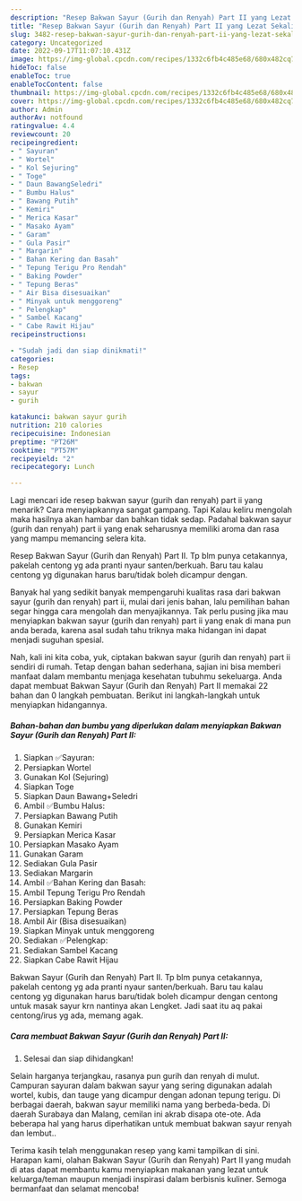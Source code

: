 ```yaml
---
description: "Resep Bakwan Sayur (Gurih dan Renyah) Part II yang Lezat Sekali, Buat Buka Puasa Lezat Sekali"
title: "Resep Bakwan Sayur (Gurih dan Renyah) Part II yang Lezat Sekali, Buat Buka Puasa Lezat Sekali"
slug: 3482-resep-bakwan-sayur-gurih-dan-renyah-part-ii-yang-lezat-sekali-buat-buka-puasa-lezat-sekali
category: Uncategorized
date: 2022-09-17T11:07:10.431Z
image: https://img-global.cpcdn.com/recipes/1332c6fb4c485e68/680x482cq70/bakwan-sayur-gurih-dan-renyah-part-ii-foto-resep-utama.jpg
hideToc: false
enableToc: true
enableTocContent: false
thumbnail: https://img-global.cpcdn.com/recipes/1332c6fb4c485e68/680x482cq70/bakwan-sayur-gurih-dan-renyah-part-ii-foto-resep-utama.jpg
cover: https://img-global.cpcdn.com/recipes/1332c6fb4c485e68/680x482cq70/bakwan-sayur-gurih-dan-renyah-part-ii-foto-resep-utama.jpg
author: Admin
authorAv: notfound
ratingvalue: 4.4
reviewcount: 20
recipeingredient:
- " Sayuran"
- " Wortel"
- " Kol Sejuring"
- " Toge"
- " Daun BawangSeledri"
- " Bumbu Halus"
- " Bawang Putih"
- " Kemiri"
- " Merica Kasar"
- " Masako Ayam"
- " Garam"
- " Gula Pasir"
- " Margarin"
- " Bahan Kering dan Basah"
- " Tepung Terigu Pro Rendah"
- " Baking Powder"
- " Tepung Beras"
- " Air Bisa disesuaikan"
- " Minyak untuk menggoreng"
- " Pelengkap"
- " Sambel Kacang"
- " Cabe Rawit Hijau"
recipeinstructions:

- "Sudah jadi dan siap dinikmati!"
categories:
- Resep
tags:
- bakwan
- sayur
- gurih

katakunci: bakwan sayur gurih 
nutrition: 210 calories
recipecuisine: Indonesian
preptime: "PT26M"
cooktime: "PT57M"
recipeyield: "2"
recipecategory: Lunch

---
```



Lagi mencari ide resep bakwan sayur (gurih dan renyah) part ii yang menarik? Cara menyiapkannya sangat gampang. Tapi Kalau keliru mengolah maka hasilnya akan hambar dan bahkan tidak sedap. Padahal bakwan sayur (gurih dan renyah) part ii yang enak seharusnya memiliki aroma dan rasa yang mampu memancing selera kita.


Resep Bakwan Sayur (Gurih dan Renyah) Part II. Tp blm punya cetakannya, pakelah centong yg ada pranti nyaur santen/berkuah. Baru tau kalau centong yg digunakan harus baru/tidak boleh dicampur dengan.

Banyak hal yang sedikit banyak mempengaruhi kualitas rasa dari bakwan sayur (gurih dan renyah) part ii, mulai dari jenis bahan, lalu pemilihan bahan segar hingga cara mengolah dan menyajikannya. Tak perlu pusing jika mau menyiapkan bakwan sayur (gurih dan renyah) part ii yang enak di mana pun anda berada, karena asal sudah tahu triknya maka hidangan ini dapat menjadi suguhan spesial.


Nah, kali ini kita coba, yuk, ciptakan bakwan sayur (gurih dan renyah) part ii sendiri di rumah. Tetap dengan bahan sederhana, sajian ini bisa memberi manfaat dalam membantu menjaga kesehatan tubuhmu sekeluarga. Anda dapat membuat Bakwan Sayur (Gurih dan Renyah) Part II memakai 22 bahan dan 0 langkah pembuatan. Berikut ini langkah-langkah untuk menyiapkan hidangannya.

<!--inarticleads1-->

##### Bahan-bahan dan bumbu yang diperlukan dalam menyiapkan Bakwan Sayur (Gurih dan Renyah) Part II:

1. Siapkan  ✅Sayuran:
1. Persiapkan  Wortel
1. Gunakan  Kol (Sejuring)
1. Siapkan  Toge
1. Siapkan  Daun Bawang+Seledri
1. Ambil  ✅Bumbu Halus:
1. Persiapkan  Bawang Putih
1. Gunakan  Kemiri
1. Persiapkan  Merica Kasar
1. Persiapkan  Masako Ayam
1. Gunakan  Garam
1. Sediakan  Gula Pasir
1. Sediakan  Margarin
1. Ambil  ✅Bahan Kering dan Basah:
1. Ambil  Tepung Terigu Pro Rendah
1. Persiapkan  Baking Powder
1. Persiapkan  Tepung Beras
1. Ambil  Air (Bisa disesuaikan)
1. Siapkan  Minyak untuk menggoreng
1. Sediakan  ✅Pelengkap:
1. Sediakan  Sambel Kacang
1. Siapkan  Cabe Rawit Hijau


Bakwan Sayur (Gurih dan Renyah) Part II. Tp blm punya cetakannya, pakelah centong yg ada pranti nyaur santen/berkuah. Baru tau kalau centong yg digunakan harus baru/tidak boleh dicampur dengan centong untuk masak sayur krn nantinya akan Lengket. Jadi saat itu aq pakai centong/irus yg ada, memang agak. 

<!--inarticleads2-->

##### Cara membuat Bakwan Sayur (Gurih dan Renyah) Part II:


1. Selesai dan siap dihidangkan!

Selain harganya terjangkau, rasanya pun gurih dan renyah di mulut. Campuran sayuran dalam bakwan sayur yang sering digunakan adalah wortel, kubis, dan tauge yang dicampur dengan adonan tepung terigu. Di berbagai daerah, bakwan sayur memiliki nama yang berbeda-beda. Di daerah Surabaya dan Malang, cemilan ini akrab disapa ote-ote. Ada beberapa hal yang harus diperhatikan untuk membuat bakwan sayur renyah dan lembut.. 

Terima kasih telah menggunakan resep yang kami tampilkan di sini. Harapan kami, olahan Bakwan Sayur (Gurih dan Renyah) Part II yang mudah di atas dapat membantu kamu menyiapkan makanan yang lezat untuk keluarga/teman maupun menjadi inspirasi dalam berbisnis kuliner. Semoga bermanfaat dan selamat mencoba!
